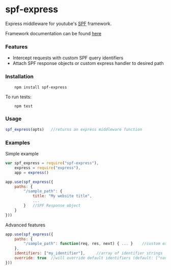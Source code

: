 # spf-express
Express middleware for youtube's [SPF](http://youtube.github.io/spfjs/) framework. 

Framework documentation can be found [here](http://youtube.github.io/spfjs/documentation)

### Features
- Intercept requests with custom SPF query identifiers
- Attach SPF response objects or custom express handler to desired path

### Installation
```
    npm install spf-express
```

To run tests:
```
    npm test
```

### Usage
```javascript
spf_express(opts)   //returns an express middleware function
```
### Examples

Simple example 
```javascript
var spf_express = require("spf-express"),
    express = require("express"),
    app = express()

app.use(spf_express({
    paths: {
        "/sample_path": {
            title: "My website title",
            ...
        }   //SPF Response object
    }
}))
```

Advanced features
```javascript
app.use(spf_express({
    paths: {
        "/sample_path": function(req, res, next) { ... }    //custom express handler
    },
    identifiers: ["my_identifier"],     //array of identifier strings
    override: true  //will override default identifiers (default: ["navigate", "prefetch", "navigate-back"])
}))
```